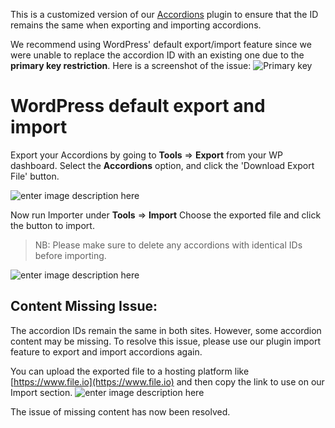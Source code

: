 
This is a customized version of our [Accordions](https://wordpress.org/plugins/accordions/) plugin to ensure that the ID remains the same when exporting and importing accordions.

We recommend using WordPress' default export/import feature since we were unable to replace the accordion ID with an existing one due to the **primary key restriction**. Here is a screenshot of the issue:
![Primary key](https://i.ibb.co/52ZZt15/image-2024-02-21-T06-47-16-635-Z-1.png)


# WordPress default export and import
Export your Accordions by going to **Tools** => **Export** from your WP dashboard. Select the **Accordions** option, and click the 'Download Export File' button.

![enter image description here](https://i.ibb.co/pX1DDPL/default-export.png)

Now run Importer under **Tools** => **Import**
Choose the exported file and click the button to import.

> NB: Please make sure to delete any accordions with identical IDs
> before importing.


![enter image description here](https://i.ibb.co/QXCM9ng/select-file-import.png)

## Content Missing Issue:

The accordion IDs remain the same in both sites. However, some accordion content may be missing. To resolve this issue, please use our plugin import feature to export and import accordions again.

You can upload the exported file to a hosting platform like [https://www.file.io](https://www.file.io) and then copy the link to use on our Import section.
![enter image description here](https://i.ibb.co/4Wr5Pnx/json-file-import.png)

The issue of missing content has now been resolved.
